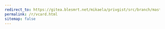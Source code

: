 ```yaml
---
redirect_to: https://gitea.blesmrt.net/mikaela/privgist/src/branch/master/vcard
permalink: /r/vcard.html
sitemap: false
---
```

